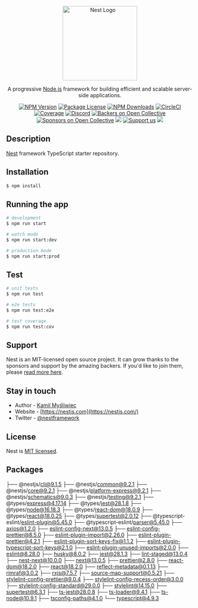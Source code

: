 <p align="center">
  <a href="http://nestjs.com/" target="blank"><img src="https://nestjs.com/img/logo-small.svg" width="200" alt="Nest Logo" /></a>
</p>

[circleci-image]: https://img.shields.io/circleci/build/github/nestjs/nest/master?token=abc123def456
[circleci-url]: https://circleci.com/gh/nestjs/nest

  <p align="center">A progressive <a href="http://nodejs.org" target="_blank">Node.js</a> framework for building efficient and scalable server-side applications.</p>
    <p align="center">
<a href="https://www.npmjs.com/~nestjscore" target="_blank"><img src="https://img.shields.io/npm/v/@nestjs/core.svg" alt="NPM Version" /></a>
<a href="https://www.npmjs.com/~nestjscore" target="_blank"><img src="https://img.shields.io/npm/l/@nestjs/core.svg" alt="Package License" /></a>
<a href="https://www.npmjs.com/~nestjscore" target="_blank"><img src="https://img.shields.io/npm/dm/@nestjs/common.svg" alt="NPM Downloads" /></a>
<a href="https://circleci.com/gh/nestjs/nest" target="_blank"><img src="https://img.shields.io/circleci/build/github/nestjs/nest/master" alt="CircleCI" /></a>
<a href="https://coveralls.io/github/nestjs/nest?branch=master" target="_blank"><img src="https://coveralls.io/repos/github/nestjs/nest/badge.svg?branch=master#9" alt="Coverage" /></a>
<a href="https://discord.gg/G7Qnnhy" target="_blank"><img src="https://img.shields.io/badge/discord-online-brightgreen.svg" alt="Discord"/></a>
<a href="https://opencollective.com/nest#backer" target="_blank"><img src="https://opencollective.com/nest/backers/badge.svg" alt="Backers on Open Collective" /></a>
<a href="https://opencollective.com/nest#sponsor" target="_blank"><img src="https://opencollective.com/nest/sponsors/badge.svg" alt="Sponsors on Open Collective" /></a>
  <a href="https://paypal.me/kamilmysliwiec" target="_blank"><img src="https://img.shields.io/badge/Donate-PayPal-ff3f59.svg"/></a>
    <a href="https://opencollective.com/nest#sponsor"  target="_blank"><img src="https://img.shields.io/badge/Support%20us-Open%20Collective-41B883.svg" alt="Support us"></a>
  <a href="https://twitter.com/nestframework" target="_blank"><img src="https://img.shields.io/twitter/follow/nestframework.svg?style=social&label=Follow"></a>
</p>
  <!--[![Backers on Open Collective](https://opencollective.com/nest/backers/badge.svg)](https://opencollective.com/nest#backer)
  [![Sponsors on Open Collective](https://opencollective.com/nest/sponsors/badge.svg)](https://opencollective.com/nest#sponsor)-->

## Description

[Nest](https://github.com/nestjs/nest) framework TypeScript starter repository.

## Installation

```bash
$ npm install
```

## Running the app

```bash
# development
$ npm run start

# watch mode
$ npm run start:dev

# production mode
$ npm run start:prod
```

## Test

```bash
# unit tests
$ npm run test

# e2e tests
$ npm run test:e2e

# test coverage
$ npm run test:cov
```

## Support

Nest is an MIT-licensed open source project. It can grow thanks to the sponsors and support by the amazing backers. If you'd like to join them, please [read more here](https://docs.nestjs.com/support).

## Stay in touch

- Author - [Kamil Myśliwiec](https://kamilmysliwiec.com)
- Website - [https://nestjs.com](https://nestjs.com/)
- Twitter - [@nestframework](https://twitter.com/nestframework)

## License

Nest is [MIT licensed](LICENSE).

## Packages
├── @nestjs/cli@9.1.5
├── @nestjs/common@9.2.1
├── @nestjs/core@9.2.1
├── @nestjs/platform-express@9.2.1
├── @nestjs/schematics@9.0.3
├── @nestjs/testing@9.2.1
├── @types/express@4.17.14
├── @types/jest@28.1.8
├── @types/node@16.18.3
├── @types/react-dom@18.0.9
├── @types/react@18.0.25
├── @types/supertest@2.0.12
├── @typescript-eslint/eslint-plugin@5.45.0
├── @typescript-eslint/parser@5.45.0
├── axios@1.2.0
├── eslint-config-next@13.0.5
├── eslint-config-prettier@8.5.0
├── eslint-plugin-import@2.26.0
├── eslint-plugin-prettier@4.2.1
├── eslint-plugin-sort-keys-fix@1.1.2
├── eslint-plugin-typescript-sort-keys@2.1.0
├── eslint-plugin-unused-imports@2.0.0
├── eslint@8.28.0
├── husky@8.0.2
├── jest@28.1.3
├── lint-staged@13.0.4
├── nest-next@10.0.0
├── next@13.0.5
├── prettier@2.8.0
├── react-dom@18.2.0
├── react@18.2.0
├── reflect-metadata@0.1.13
├── rimraf@3.0.2
├── rxjs@7.5.7
├── source-map-support@0.5.21
├── stylelint-config-prettier@9.0.4
├── stylelint-config-recess-order@3.0.0
├── stylelint-config-standard@29.0.0
├── stylelint@14.15.0
├── supertest@6.3.1
├── ts-jest@28.0.8
├── ts-loader@9.4.1
├── ts-node@10.9.1
├── tsconfig-paths@4.1.0
└── typescript@4.9.3